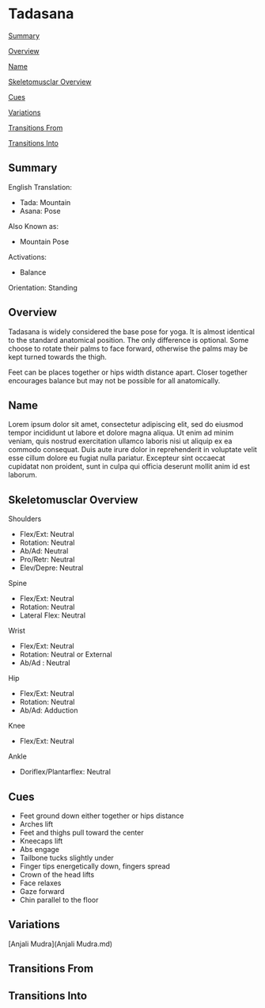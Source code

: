 # Tadasana

[Summary](#summary)

[Overview](#overview)

[Name](#name)

[Skeletomusclar Overview](#skeletomusclar-overview)

[Cues](#cues)

[Variations](#variations)

[Transitions From](#transitions-from)

[Transitions Into](#transitions-into)

## Summary

English Translation: 

- Tada: Mountain
- Asana: Pose

Also Known as:

 - Mountain Pose

Activations: 

 - Balance

Orientation: Standing

## Overview

Tadasana is widely considered the base pose for yoga. It is almost identical to the standard anatomical position. The only difference is optional. Some choose to rotate their palms to face forward, otherwise the palms may be kept turned towards the thigh. 

Feet can be places together or hips width distance apart. Closer together encourages balance but may not be possible for all anatomically. 

## Name

Lorem ipsum dolor sit amet, consectetur adipiscing elit, sed do eiusmod tempor incididunt ut labore et dolore magna aliqua. Ut enim ad minim veniam, quis nostrud exercitation ullamco laboris nisi ut aliquip ex ea commodo consequat. Duis aute irure dolor in reprehenderit in voluptate velit esse cillum dolore eu fugiat nulla pariatur. Excepteur sint occaecat cupidatat non proident, sunt in culpa qui officia deserunt mollit anim id est laborum.

## Skeletomusclar Overview

Shoulders

- Flex/Ext: Neutral
- Rotation: Neutral	
- Ab/Ad: Neutral
- Pro/Retr: Neutral
- Elev/Depre: Neutral

Spine 

- Flex/Ext: Neutral	
- Rotation: Neutral
- Lateral Flex: Neutral

Wrist

- Flex/Ext: Neutral 
- Rotation: Neutral or External
- Ab/Ad	: Neutral

Hip

- Flex/Ext: Neutral
- Rotation: Neutral
- Ab/Ad: Adduction
 
Knee

- Flex/Ext: Neutral
 
Ankle

- Doriflex/Plantarflex: Neutral


## Cues

- Feet ground down either together or hips distance
- Arches lift
- Feet and thighs pull toward the center
- Kneecaps lift
- Abs engage
- Tailbone tucks slightly under
- Finger tips energetically down, fingers spread
- Crown of the head lifts
- Face relaxes
- Gaze forward
- Chin parallel to the floor


## Variations

[Anjali Mudra](Anjali Mudra.md)

## Transitions From


## Transitions Into

